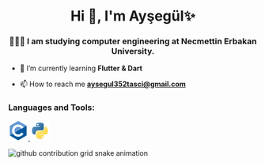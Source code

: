 <h1 align="center">Hi 👋, I'm Ayşegül✨</h1>
<h3 align="center">👩🏼‍💻 I am studying computer engineering at Necmettin Erbakan University.</h3>

- 🌱 I’m currently learning **Flutter & Dart**

- 📫 How to reach me **aysegul352tasci@gmail.com**


<h3 align="left">Languages and Tools:</h3>
<p align="left"> <a href="https://www.cprogramming.com/" target="_blank" rel="noreferrer"> <img src="https://raw.githubusercontent.com/devicons/devicon/master/icons/c/c-original.svg" alt="c" width="40" height="40"/> </a> <a href="https://www.python.org" target="_blank" rel="noreferrer"> <img src="https://raw.githubusercontent.com/devicons/devicon/master/icons/python/python-original.svg" alt="python" width="40" height="40"/> </a> </p>

<picture>
  <source media="(prefers-color-scheme: dark)" srcset="https://raw.githubusercontent.com/ayseegultasci/ayseegultasci/output/github-contribution-grid-snake-dark.svg">
  <source media="(prefers-color-scheme: light)" srcset="https://raw.githubusercontent.com/ayseegultasci/ayseegultasci/output/github-contribution-grid-snake.svg">
  <img alt="github contribution grid snake animation" src="https://raw.githubusercontent.com/ayseegultasci/ayseegultasci/output/github-contribution-grid-snake.svg">
</picture>
